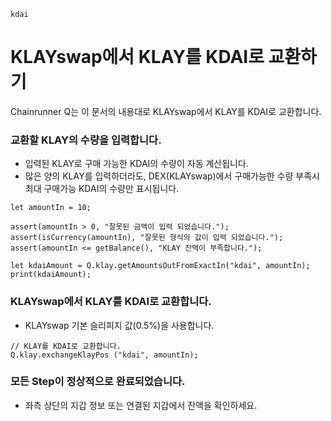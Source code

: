 ```meta-Currency
kdai
```

# KLAYswap에서 KLAY를 KDAI로 교환하기

Chainrunner Q는 이 문서의 내용대로 KLAYswap에서 KLAY를 KDAI로 교환합니다.

### 교환할 KLAY의 수량을 입력합니다.

- 입력된 KLAY로 구매 가능한 KDAI의 수량이 자동 계산됩니다.
- 많은 양의 KLAY를 입력하더라도, DEX(KLAYswap)에서 구매가능한 수량 부족시 최대 구매가능 KDAI의 수량만 표시됩니다.

```input-Dynamic KLAY
let amountIn = 10;
```

```input-Verify
assert(amountIn > 0, "잘못된 금액이 입력 되었습니다.");
assert(isCurrency(amountIn), "잘못된 형식의 값이 입력 되었습니다.");
assert(amountIn <= getBalance(), "KLAY 잔액이 부족합니다.");
```

```output-Dynamic KDAI
let kdaiAmount = Q.klay.getAmountsOutFromExactIn("kdai", amountIn);
print(kdaiAmount);
```

### KLAYswap에서 KLAY를 KDAI로 교환합니다.

- KLAYswap 기본 슬리피지 값(0.5%)을 사용합니다.

```taster
// KLAY를 KDAI로 교환합니다.
Q.klay.exchangeKlayPos ("kdai", amountIn);
```

### 모든 Step이 정상적으로 완료되었습니다.

- 좌측 상단의 지갑 정보 또는 연결된 지갑에서 잔액을 확인하세요.
